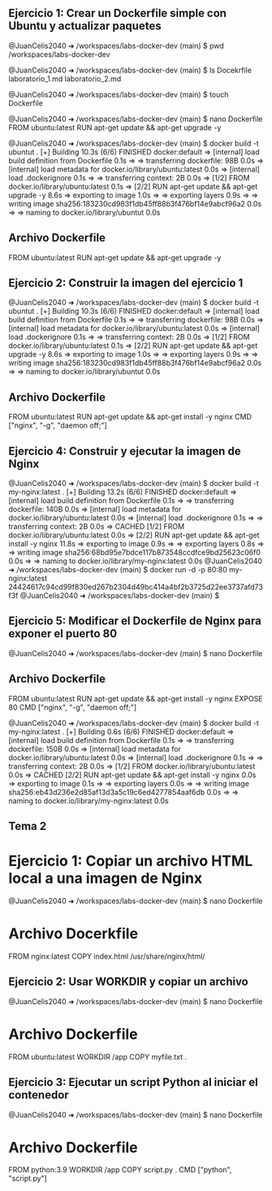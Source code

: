 ## Ejercicio 1: Crear un Dockerfile simple con Ubuntu y actualizar paquetes

@JuanCelis2040 ➜ /workspaces/labs-docker-dev (main) $ pwd
/workspaces/labs-docker-dev

@JuanCelis2040 ➜ /workspaces/labs-docker-dev (main) $ ls
Docekrfile  laboratorio_1.md  laboratorio_2.md

@JuanCelis2040 ➜ /workspaces/labs-docker-dev (main) $ touch Dockerfile

@JuanCelis2040 ➜ /workspaces/labs-docker-dev (main) $ nano Dockerfile
FROM ubuntu:latest
RUN apt-get update && apt-get upgrade -y


@JuanCelis2040 ➜ /workspaces/labs-docker-dev (main) $ docker build -t ubuntut .
[+] Building 10.3s (6/6) FINISHED                            docker:default
 => [internal] load build definition from Dockerfile                   0.1s
 => => transferring dockerfile: 98B                                    0.0s
 => [internal] load metadata for docker.io/library/ubuntu:latest       0.0s
 => [internal] load .dockerignore                                      0.1s
 => => transferring context: 2B                                        0.0s
 => [1/2] FROM docker.io/library/ubuntu:latest                         0.1s
 => [2/2] RUN apt-get update && apt-get upgrade -y                     8.6s
 => exporting to image                                                 1.0s 
 => => exporting layers                                                0.9s 
 => => writing image sha256:183230cd983f1db45ff88b3f476bf14e9abcf96a2  0.0s 
 => => naming to docker.io/library/ubuntut                             0.0s 

## Archivo Dockerfile
FROM ubuntu:latest
RUN apt-get update && apt-get upgrade -y

 ## Ejercicio 2: Construir la imagen del ejercicio 1

 @JuanCelis2040 ➜ /workspaces/labs-docker-dev (main) $ docker build -t ubuntut .
[+] Building 10.3s (6/6) FINISHED                            docker:default
 => [internal] load build definition from Dockerfile                   0.1s
 => => transferring dockerfile: 98B                                    0.0s
 => [internal] load metadata for docker.io/library/ubuntu:latest       0.0s
 => [internal] load .dockerignore                                      0.1s
 => => transferring context: 2B                                        0.0s
 => [1/2] FROM docker.io/library/ubuntu:latest                         0.1s
 => [2/2] RUN apt-get update && apt-get upgrade -y                     8.6s
 => exporting to image                                                 1.0s 
 => => exporting layers                                                0.9s 
 => => writing image sha256:183230cd983f1db45ff88b3f476bf14e9abcf96a2  0.0s 
 => => naming to docker.io/library/ubuntut                             0.0s 

 ## Archivo Dockerfile
FROM ubuntu:latest
RUN apt-get update && apt-get install -y nginx
CMD ["nginx", "-g", "daemon off;"]


## Ejercicio 4: Construir y ejecutar la imagen de Nginx

@JuanCelis2040 ➜ /workspaces/labs-docker-dev (main) $ docker build -t my-nginx:latest .
[+] Building 13.2s (6/6) FINISHED                            docker:default
 => [internal] load build definition from Dockerfile                   0.1s
 => => transferring dockerfile: 140B                                   0.0s
 => [internal] load metadata for docker.io/library/ubuntu:latest       0.0s
 => [internal] load .dockerignore                                      0.1s
 => => transferring context: 2B                                        0.0s
 => CACHED [1/2] FROM docker.io/library/ubuntu:latest                  0.0s
 => [2/2] RUN apt-get update && apt-get install -y nginx              11.8s
 => exporting to image                                                 0.9s 
 => => exporting layers                                                0.8s 
 => => writing image sha256:68bd95e7bdce117b873548ccdfce9bd25623c06f0  0.0s 
 => => naming to docker.io/library/my-nginx:latest                     0.0s 
@JuanCelis2040 ➜ /workspaces/labs-docker-dev (main) $ docker run -d -p 80:80 my-nginx:latest                                                            
24424617c94cd99f830ed267b2304d49bc414a4bf2b3725d22ee3737afd73f3f
@JuanCelis2040 ➜ /workspaces/labs-docker-dev (main) $ 

## Ejercicio 5: Modificar el Dockerfile de Nginx para exponer el puerto 80
@JuanCelis2040 ➜ /workspaces/labs-docker-dev (main) $ nano Dockerfile

## Archivo Dockerfile
FROM ubuntu:latest
RUN apt-get update && apt-get install -y nginx
EXPOSE 80
CMD ["nginx", "-g", "daemon off;"]

@JuanCelis2040 ➜ /workspaces/labs-docker-dev (main) $ docker build -t my-nginx:latest .
[+] Building 0.6s (6/6) FINISHED                             docker:default
 => [internal] load build definition from Dockerfile                   0.1s
 => => transferring dockerfile: 150B                                   0.0s
 => [internal] load metadata for docker.io/library/ubuntu:latest       0.0s
 => [internal] load .dockerignore                                      0.1s
 => => transferring context: 2B                                        0.0s
 => [1/2] FROM docker.io/library/ubuntu:latest                         0.0s
 => CACHED [2/2] RUN apt-get update && apt-get install -y nginx        0.0s
 => exporting to image                                                 0.1s
 => => exporting layers                                                0.0s
 => => writing image sha256:eb43d236e2d85af13d3a5c19c6ed4277854aaf6db  0.0s
 => => naming to docker.io/library/my-nginx:latest                     0.0s

 ## Tema 2
 # Ejercicio 1: Copiar un archivo HTML local a una imagen de Nginx

 @JuanCelis2040 ➜ /workspaces/labs-docker-dev (main) $ nano Dockerfile
 # Archivo Docerkfile
 FROM nginx:latest
COPY index.html /usr/share/nginx/html/

## Ejercicio 2: Usar WORKDIR y copiar un archivo
@JuanCelis2040 ➜ /workspaces/labs-docker-dev (main) $ nano Dockerfile
# Archivo Dockerfile
FROM ubuntu:latest
WORKDIR /app
COPY myfile.txt .


## Ejercicio 3: Ejecutar un script Python al iniciar el contenedor
@JuanCelis2040 ➜ /workspaces/labs-docker-dev (main) $ nano Dockerfile
# Archivo Dockerfile
FROM python:3.9
WORKDIR /app
COPY script.py .
CMD ["python", "script.py"]
